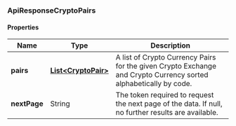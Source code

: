 
[//]: # (CLASS:ApiResponseCryptoPairs)

[//]: # (KIND:object)

### ApiResponseCryptoPairs

#### Properties

[//]: # (START_DEFINITION)

Name | Type | Description
------------ | ------------- | -------------
**pairs** | [**List&lt;CryptoPair&gt;**](CryptoPair.md) | A list of Crypto Currency Pairs for the given Crypto Exchange and Crypto Currency sorted alphabetically by code. &nbsp;
**nextPage** | String | The token required to request the next page of the data. If null, no further results are available. &nbsp;

[//]: # (END_DEFINITION)


[//]: # (CONTAINED_CLASS:CryptoPair)





